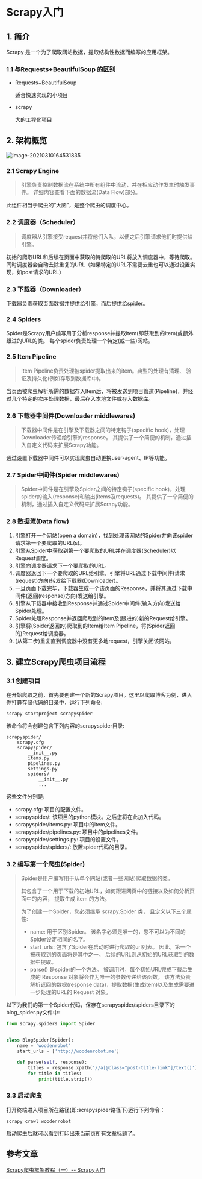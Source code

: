 # Scrapy入门

## 1. 简介

Scrapy 是一个为了爬取网站数据，提取结构性数据而编写的应用框架。

### 1.1 与Requests+BeautifulSoup 的区别

- Requests+BeautifulSoup 

  适合快速实现的小项目

- scrapy

  大的工程化项目

## 2. 架构概览

![image-20210310164531835](https://gitee.com/zszdevelop/blogimage/raw/master/img/image-20210310164531835.png)

### 2.1 Scrapy Engine

> 引擎负责控制数据流在系统中所有组件中流动，并在相应动作发生时触发事件。 详细内容查看下面的数据流(Data Flow)部分。

此组件相当于爬虫的“大脑”，是整个爬虫的调度中心。

### 2.2 调度器（Scheduler）

> 调度器从引擎接受request并将他们入队，以便之后引擎请求他们时提供给引擎。

初始的爬取URL和后续在页面中获取的待爬取的URL将放入调度器中，等待爬取。同时调度器会自动去除重复的URL（如果特定的URL不需要去重也可以通过设置实现，如post请求的URL）

### 2.3 下载器（Downloader）

下载器负责获取页面数据并提供给引擎，而后提供给spider。

### 2.4 Spiders

Spider是Scrapy用户编写用于分析response并提取item(即获取到的item)或额外跟进的URL的类。 每个spider负责处理一个特定(或一些)网站。

### 2.5 Item Pipeline

> Item Pipeline负责处理被spider提取出来的item。典型的处理有清理、 验证及持久化(例如存取到数据库中)。

当页面被爬虫解析所需的数据存入Item后，将被发送到项目管道(Pipeline)，并经过几个特定的次序处理数据，最后存入本地文件或存入数据库。

### 2.6 下载器中间件(Downloader middlewares)

> 下载器中间件是在引擎及下载器之间的特定钩子(specific hook)，处理Downloader传递给引擎的response。 其提供了一个简便的机制，通过插入自定义代码来扩展Scrapy功能。

通过设置下载器中间件可以实现爬虫自动更换user-agent、IP等功能。

### 2.7 Spider中间件(Spider middlewares)

> Spider中间件是在引擎及Spider之间的特定钩子(specific hook)，处理spider的输入(response)和输出(items及requests)。 其提供了一个简便的机制，通过插入自定义代码来扩展Scrapy功能。

### 2.8 数据流(Data flow)

1. 引擎打开一个网站(open a domain)，找到处理该网站的Spider并向该spider请求第一个要爬取的URL(s)。
2. 引擎从Spider中获取到第一个要爬取的URL并在调度器(Scheduler)以Request调度。
3. 引擎向调度器请求下一个要爬取的URL。
4. 调度器返回下一个要爬取的URL给引擎，引擎将URL通过下载中间件(请求(request)方向)转发给下载器(Downloader)。
5. 一旦页面下载完毕，下载器生成一个该页面的Response，并将其通过下载中间件(返回(response)方向)发送给引擎。
6. 引擎从下载器中接收到Response并通过Spider中间件(输入方向)发送给Spider处理。
7. Spider处理Response并返回爬取到的Item及(跟进的)新的Request给引擎。
8. 引擎将(Spider返回的)爬取到的Item给Item Pipeline，将(Spider返回的)Request给调度器。
9. (从第二步)重复直到调度器中没有更多地request，引擎关闭该网站。

## 3. 建立Scrapy爬虫项目流程

### 3.1 创建项目

在开始爬取之前，首先要创建一个新的Scrapy项目。这里以爬取博客为例，进入你打算存储代码的目录中，运行下列命令:

```text
scrapy startproject scrapyspider
```

该命令将会创建包含下列内容的scrapyspider目录:

```text
scrapyspider/
    scrapy.cfg
    scrapyspider/
        __init__.py
        items.py
        pipelines.py
        settings.py
        spiders/
            __init__.py
            ...
```

这些文件分别是:

- scrapy.cfg: 项目的配置文件。
- scrapyspider/: 该项目的python模块。之后您将在此加入代码。
- scrapyspider/items.py: 项目中的item文件。
- scrapyspider/pipelines.py: 项目中的pipelines文件。
- scrapyspider/settings.py: 项目的设置文件。
- scrapyspider/spiders/: 放置spider代码的目录。

### 3.2 编写第一个爬虫(Spider)

> Spider是用户编写用于从单个网站(或者一些网站)爬取数据的类。
>
> 其包含了一个用于下载的初始URL，如何跟进网页中的链接以及如何分析页面中的内容， 提取生成 item 的方法。
>
> 为了创建一个Spider，您必须继承 scrapy.Spider 类， 且定义以下三个属性:
>
> - name: 用于区别Spider。 该名字必须是唯一的，您不可以为不同的Spider设定相同的名字。
> - start_urls: 包含了Spider在启动时进行爬取的url列表。 因此，第一个被获取到的页面将是其中之一。 后续的URL则从初始的URL获取到的数据中提取。
> - parse() 是spider的一个方法。 被调用时，每个初始URL完成下载后生成的 Response 对象将会作为唯一的参数传递给该函数。 该方法负责解析返回的数据(response data)，提取数据(生成item)以及生成需要进一步处理的URL的 Request 对象。

以下为我们的第一个Spider代码，保存在scrapyspider/spiders目录下的blog_spider.py文件中:

```python
from scrapy.spiders import Spider


class BlogSpider(Spider):
    name = 'woodenrobot'
    start_urls = ['http://woodenrobot.me']

    def parse(self, response):
        titles = response.xpath('//a[@class="post-title-link"]/text()').extract()
        for title in titles:
            print(title.strip())
```

### 3.3 启动爬虫

打开终端进入项目所在路径(即:scrapyspider路径下)运行下列命令：

```text
scrapy crawl woodenrobot
```

启动爬虫后就可以看到打印出来当前页所有文章标题了。

## 参考文章

[Scrapy爬虫框架教程（一）-- Scrapy入门](https://zhuanlan.zhihu.com/p/24669128)